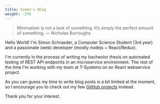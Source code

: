 ```yaml
---
title: Simon's Blog
weight: -270
---
```

> Minimalism is not a lack of something. It’s simply the perfect amount of something.
> — Nicholas Burroughs

Hello World! I'm Simon Schraeder, a Computer Science Student (3rd year) and a passionate (web) developer (mostly nodejs + React/Redux).

I'm currently in the process of writing my bacheolor thesis on automated testing of REST API endpoints in an microservice environment. The rest of the time I'm working with my team at T-Systems on an React webservice project.

As you can guess my time to write blog posts is a bit limited at the moment, so I encourage you to check out my few [GitHub projects](https://github.com/c0dr) instead.

Thank you for your interest.
